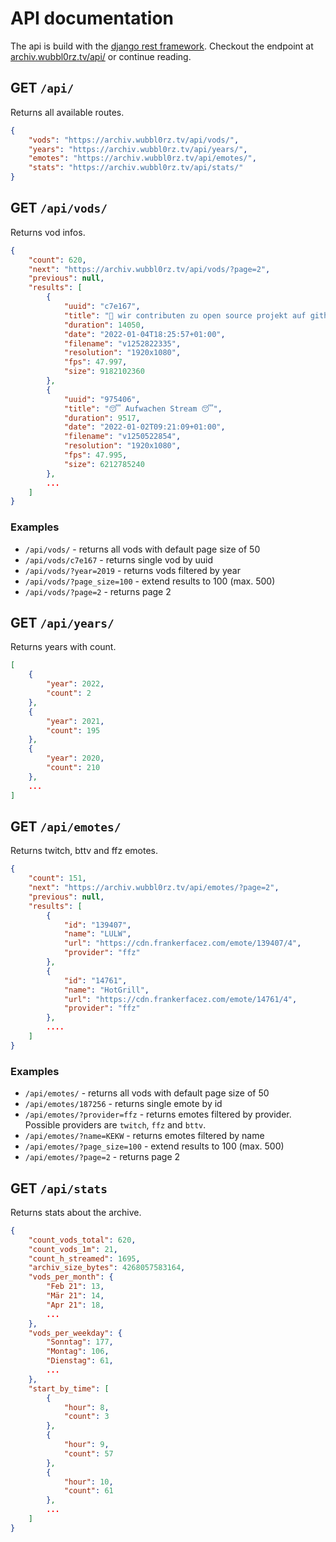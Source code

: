# API documentation

The api is build with the [django rest framework](https://www.django-rest-framework.org/). Checkout the endpoint at [archiv.wubbl0rz.tv/api/](https://archiv.wubbl0rz.tv/api/) or continue reading.

## GET `/api/`

Returns all available routes.

```json
{
    "vods": "https://archiv.wubbl0rz.tv/api/vods/",
    "years": "https://archiv.wubbl0rz.tv/api/years/",
    "emotes": "https://archiv.wubbl0rz.tv/api/emotes/",
    "stats": "https://archiv.wubbl0rz.tv/api/stats/"
}
```

## GET `/api/vods/`

Returns vod infos.

```json
{
    "count": 620,
    "next": "https://archiv.wubbl0rz.tv/api/vods/?page=2",
    "previous": null,
    "results": [
        {
            "uuid": "c7e167",
            "title": "🚀 wir contributen zu open source projekt auf github 👀",
            "duration": 14050,
            "date": "2022-01-04T18:25:57+01:00",
            "filename": "v1252822335",
            "resolution": "1920x1080",
            "fps": 47.997,
            "size": 9182102360
        },
        {
            "uuid": "975406",
            "title": "😴 Aufwachen Stream 😴",
            "duration": 9517,
            "date": "2022-01-02T09:21:09+01:00",
            "filename": "v1250522854",
            "resolution": "1920x1080",
            "fps": 47.995,
            "size": 6212785240
        },
        ...
    ]
}
```
### Examples

* `/api/vods/` - returns all vods with default page size of 50
* `/api/vods/c7e167` - returns single vod by uuid
* `/api/vods/?year=2019` - returns vods filtered by year
* `/api/vods/?page_size=100` - extend results to 100 (max. 500)
* `/api/vods/?page=2` - returns page 2

## GET `/api/years/`

Returns years with count.

```json
[
    {
        "year": 2022,
        "count": 2
    },
    {
        "year": 2021,
        "count": 195
    },
    {
        "year": 2020,
        "count": 210
    },
    ...
]
```

## GET `/api/emotes/`

Returns twitch, bttv and ffz emotes.

```json
{
    "count": 151,
    "next": "https://archiv.wubbl0rz.tv/api/emotes/?page=2",
    "previous": null,
    "results": [
        {
            "id": "139407",
            "name": "LULW",
            "url": "https://cdn.frankerfacez.com/emote/139407/4",
            "provider": "ffz"
        },
        {
            "id": "14761",
            "name": "HotGrill",
            "url": "https://cdn.frankerfacez.com/emote/14761/4",
            "provider": "ffz"
        },
        ....
    ]
}
```

### Examples

* `/api/emotes/` - returns all vods with default page size of 50
* `/api/emotes/187256` - returns single emote by id
* `/api/emotes/?provider=ffz` - returns emotes filtered by provider. Possible providers are `twitch`, `ffz` and `bttv`.
* `/api/emotes/?name=KEKW` - returns emotes filtered by name
* `/api/emotes/?page_size=100` - extend results to 100 (max. 500)
* `/api/emotes/?page=2` - returns page 2

## GET `/api/stats`

Returns stats about the archive.

```json
{
    "count_vods_total": 620,
    "count_vods_1m": 21,
    "count_h_streamed": 1695,
    "archiv_size_bytes": 4268057583164,
    "vods_per_month": {
        "Feb 21": 13,
        "Mär 21": 14,
        "Apr 21": 18,
        ...
    },
    "vods_per_weekday": {
        "Sonntag": 177,
        "Montag": 106,
        "Dienstag": 61,
        ...
    },
    "start_by_time": [
        {
            "hour": 8,
            "count": 3
        },
        {
            "hour": 9,
            "count": 57
        },
        {
            "hour": 10,
            "count": 61
        },
        ...
    ]
}
```
